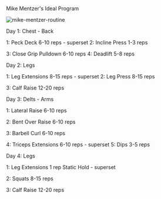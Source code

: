 ﻿Mike Mentzer's Ideal Program

![mike-mentzer-routine](https://github.com/Rezam82/mike-mentzer-routine/assets/134881608/1ffcf74a-8f40-44b8-9756-aa3297458c24)


Day 1: Chest - Back

1: Peck Deck 6-10 reps - superset 2: Incline Press 1-3 reps

3: Close Grip Pulldown 6-10 reps 4: Deadlift 5-8 reps

Day 2: Legs

1: Leg Extensions 8-15 reps - superset 2: Leg Press 8-15 reps

3: Calf Raise 12-20 reps

Day 3: Delts - Arms

1: Lateral Raise 6-10 reps

2: Bent Over Raise 6-10 reps

3: Barbell Curl 6-10 reps

4: Triceps Extensions 6-10 reps - superset 5: Dips 3-5 reps

Day 4: Legs

1: Leg Extensions 1 rep Static Hold - superset

2: Squats 8-15 reps

3: Calf Raise 12-20 reps
